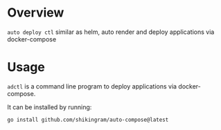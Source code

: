 # Overview

`auto deploy ctl` similar as helm,  auto render and deploy  applications via docker-compose


# Usage
`adctl` is a command line program to deploy  applications via docker-compose.

It can be installed by running:

```
go install github.com/shikingram/auto-compose@latest
```
